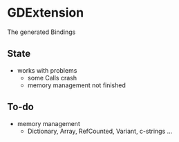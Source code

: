 # GDExtension

The generated Bindings

## State

- works with problems
	- some Calls crash
	- memory management not finished

## To-do

- memory management
	- Dictionary, Array, RefCounted, Variant, c-strings ...
